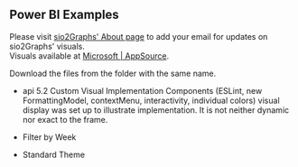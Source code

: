 ## Power BI Examples
Please visit [sio2Graphs' About page](https://sio2graphs.com/about/) to add your email for updates on sio2Graphs' visuals.  
Visuals available at [Microsoft | AppSource](https://appsource.microsoft.com/en-us/marketplace/apps?page=1&product=power-bi-visuals&search=sio2graphs).

Download the files from the folder with the same name.

* api 5.2 Custom Visual Implementation Components (ESLint, new FormattingModel, contextMenu, interactivity, individual colors)
visual display was set up to illustrate implementation.  It is not neither dynamic nor exact to the frame.

* Filter by Week
* Standard Theme
